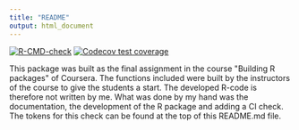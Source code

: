 ```yaml
---
title: "README"
output: html_document
---
```


[![R-CMD-check](https://github.com/jkmoerma/MyPackage/actions/workflows/R-CMD-check.yaml/badge.svg)](https://github.com/jkmoerma/MyPackage/actions/workflows/R-CMD-check.yaml)
[![Codecov test coverage](https://codecov.io/gh/jkmoerma/MyPackage/graph/badge.svg)](https://app.codecov.io/gh/jkmoerma/MyPackage)

This package was built as the final assignment in the course "Building R packages" of Coursera. 
The functions included were built by the instructors of the course to give the students a start. 
The developed R-code is therefore not written by me. 
What was done by my hand was the documentation, the development of the R package and adding a CI check.
The tokens for this check can be found at the top of this README.md file.

